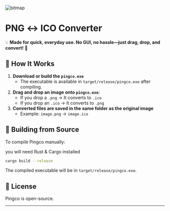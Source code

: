 ![bitmap](https://github.com/user-attachments/assets/a7f3deaa-84cc-40b1-a84a-e18e53c7a294)

# PNG ↔ ICO Converter
💡 **Made for quick, everyday use. No GUI, no hassle—just drag, drop, and convert!** 🚀

## 🚀 How It Works
1. **Download or build the `pingco.exe`**
   - The executable is available in `target/release/pingco.exe` after compiling.
2. **Drag and drop an image onto `pingco.exe`**:
   - If you drop a `.png` → It converts to `.ico`
   - If you drop an `.ico` → It converts to `.png`
3. **Converted files are saved in the same folder as the original image**
   - Example: `image.png` → `image.ico`

## 🔧 Building from Source

To compile Pingco manually:

you will need Rust & Cargo installed

```sh
cargo build --release
```
The compiled executable will be in `target/release/pingco.exe`.

## 📜 License
Pingco is open-source.

---


